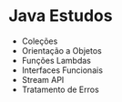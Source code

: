 # Java Estudos

- Coleções
- Orientação a Objetos
- Funções Lambdas
- Interfaces Funcionais
- Stream API
- Tratamento de Erros
